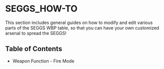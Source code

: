 # SEGGS_HOW-TO  
This section includes general guides on how to modify and edit various parts of the SEGGS WBP table, so that you can have your own customized arsenal to spread the SEGGS!  

## Table of Contents  

* Weapon Function - Fire Mode  
